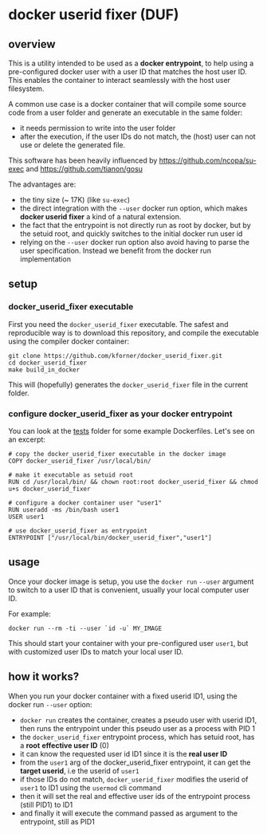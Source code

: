 docker userid fixer (DUF)
========================

## overview

This is a utility intended to be used as a **docker entrypoint**, to help using a pre-configured docker user
with a user ID that matches the host user ID.
This enables the container to interact seamlessly with the host user filesystem.

A common use case is a docker container that will compile some source code from a user folder
and generate an executable in the same folder:
  - it needs permission to write into the user folder
  - after the execution, if the user IDs do not match, the (host) user can not use or delete the generated file.

This software has been heavily influenced by https://github.com/ncopa/su-exec and https://github.com/tianon/gosu

The advantages are:

- the tiny size (~ 17K) (like `su-exec`)
- the direct integration with the `--user` docker run option, which makes **docker userid fixer** a kind of a natural extension.
- the fact that the entrypoint is not directly run as root by docker, but by the setuid root, and quickly switches
  to the initial docker run user id
- relying on the `--user` docker run option also avoid having to parse the user specification. Instead we benefit from the docker run implementation 

## setup

### docker_userid_fixer executable

First you need the `docker_userid_fixer` executable.
The safest and reproducible way is to download this repository, and compile the executable using the compiler docker container:

```
git clone https://github.com/kforner/docker_userid_fixer.git
cd docker_userid_fixer
make build_in_docker
```

This will (hopefully) generates the `docker_userid_fixer` file in the current folder.

### configure docker_userid_fixer as your docker entrypoint

You can look at the [tests](./tests/) folder for some example Dockerfiles.
Let's see on an excerpt:
```
# copy the docker_userid_fixer executable in the docker image
COPY docker_userid_fixer /usr/local/bin/

# make it executable as setuid root
RUN cd /usr/local/bin/ && chown root:root docker_userid_fixer && chmod u+s docker_userid_fixer

# configure a docker container user "user1"
RUN useradd -ms /bin/bash user1
USER user1

# use docker_userid_fixer as entrypoint
ENTRYPOINT ["/usr/local/bin/docker_userid_fixer","user1"]
```

## usage

Once your docker image is setup, you use the `docker run` `--user` argument to switch to a user ID
that is convenient, usually your local computer user ID.

For example:
```
docker run --rm -ti --user `id -u` MY_IMAGE
```

This should start your container with your pre-configured user `user1`, but with customized user IDs
to match your local user ID.

## how it works?

When you run your docker container with a fixed userid ID1, using the docker run `--user` option:

  - `docker run` creates the container, creates a pseudo user with userid ID1, then runs the entrypoint
    under this pseudo user as a process with PID 1
  - the `docker_userid_fixer` entrypoint process, which has setuid root, has a **root** **effective user ID** (0)
  - it can know the requested user id ID1 since it is the **real user ID**
  - from the `user1` arg of the docker_userid_fixer entrypoint, it can get the **target userid**, i.e
    the userid of `user1`
  - if those IDs do not match, `docker_userid_fixer` modifies the userid of `user1` to ID1 using the `usermod` cli command
  - then it will set the real and effective user ids of the entrypoint process (still PID1) to ID1
  - and finally it will execute the command passed as argument to the entrypoint, still as PID1


